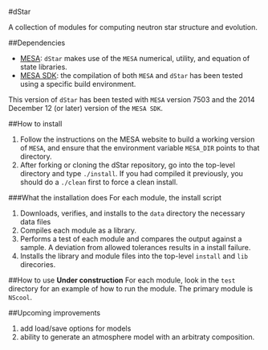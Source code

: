 #dStar

A collection of modules for computing neutron star structure and evolution.

##Dependencies
  * [MESA](http://mesa.sourceforge.net): `dStar` makes use of the `MESA` numerical, utility, and equation of state libraries.
  * [MESA SDK](http://www.astro.wisc.edu/~townsend/static.php?ref=mesasdk): the compilation of both `MESA` and `dStar` has been tested using a specific build environment.

This version of `dStar` has been tested with `MESA` version 7503 and the 2014 December 12 (or later) version of the `MESA SDK`.

##How to install
  1. Follow the instructions on the MESA website to build a working version of `MESA`, and ensure that the environment variable `MESA_DIR` points to that directory.
  2. After forking or cloning the dStar repository, go into the top-level directory and type `./install`.  If you had compiled it previously, you should do a `./clean` first to force a clean install.

###What the installation does
For each module, the install script

  1. Downloads, verifies, and installs to the `data` directory the necessary data files
  2. Compiles each module as a library.
  3. Performs a test of each module and compares the output against a sample.  A deviation from allowed tolerances results in a install failure.
  4. Installs the library and module files into the top-level `install` and `lib` direcories.

##How to use
**Under construction**
For each module, look in the `test` directory for an example of how to run the module. The primary module is `NScool`.

##Upcoming improvements
  1. add load/save options for models
  2. ability to generate an atmosphere model with an arbitraty composition.
  